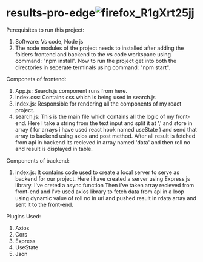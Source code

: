 # results-pro-edge![firefox_R1gXrt25jj](https://user-images.githubusercontent.com/43553695/120933824-92723480-c719-11eb-9b89-05b06dfe0123.png)


Perequisites to run this project:
1. Software: Vs code, Node js
2. The node modules of the project needs to installed after adding the folders frontend and  backend to the vs code workspace using command: "npm install". Now to run the project get into both the directories in seperate terminals using command: "npm start".

Componets of frontend:
1. App.js: Search.js component runs from here.
2. index.css: Contains css which is being used in search.js
3. index.js: Responsible for rendering all the components of my react project.
4. search.js: This is the main file which contains all the logic of my front-end. Here I take a string from the text input and split it at ',' and store in array ( for arrays i have used react hook named useState ) and send that array to backend using axios and post method. After all result is fetched from api in backend its recieved in array named 'data' and then roll no and result is displayed in table.

Components of backend:
1. index.js: It contains code used to create a local server to serve as backend for our project. Here i have created a server using Express js library. I've creted a async function Then i've taken array recieved from front-end and I've used axios library to fetch data from api in a loop using dynamic value of roll no in url and pushed result in rdata array and sent it to the front-end.

Plugins Used:
1. Axios
2. Cors
3. Express
4. UseState
5. Json
